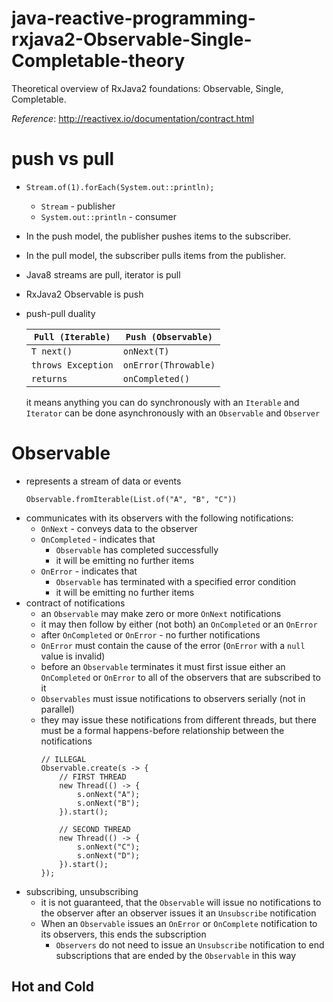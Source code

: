 # java-reactive-programming-rxjava2-Observable-Single-Completable-theory
Theoretical overview of RxJava2 foundations: Observable, Single, Completable.

_Reference_: http://reactivex.io/documentation/contract.html

# push vs pull
* `Stream.of(1).forEach(System.out::println);`
    * `Stream` - publisher
    * `System.out::println` - consumer
* In the push model, the publisher pushes items to the subscriber.
* In the pull model, the subscriber pulls items from the publisher.
* Java8 streams are pull, iterator is pull
* RxJava2 Observable is push
* push-pull duality

    |`Pull (Iterable)`   |`Push (Observable)`   |
    |---|---|
    |`T next()`   |`onNext(T)`   |
    |`throws Exception`   |`onError(Throwable)`   |
    |`returns`   |`onCompleted()`   |

    it means anything you can do synchronously with an `Iterable` and `Iterator` can be done asynchronously 
with an `Observable` and `Observer`

# Observable
* represents a stream of data or events
    ```
    Observable.fromIterable(List.of("A", "B", "C"))
    ```
* communicates with its observers with the following notifications:
    * `OnNext` - conveys data to the observer
    * `OnCompleted` - indicates that 
        * `Observable` has completed successfully
        * it will be emitting no further items
    * `OnError` - indicates that
        * `Observable` has terminated with a specified error condition
        * it will be emitting no further items
* contract of notifications
    * an `Observable` may make zero or more `OnNext` notifications
    * it may then follow by either (not both) an `OnCompleted` or an `OnError`
    * after `OnCompleted` or `OnError` - no further notifications
    * `OnError` must contain the cause of the error (`OnError` with a `null` value is invalid)
    * before an `Observable` terminates it must first issue either an `OnCompleted` or `OnError` to 
    all of the observers that are subscribed to it
    * `Observables` must issue notifications to observers serially (not in parallel)
    * they may issue these notifications from different threads, but there must be a formal happens-before 
    relationship between the notifications
        ```
        // ILLEGAL
        Observable.create(s -> {
            // FIRST THREAD
            new Thread(() -> {
                s.onNext("A");
                s.onNext("B");
            }).start();
            
            // SECOND THREAD
            new Thread(() -> {
                s.onNext("C");
                s.onNext("D");
            }).start();
        });
        ```
* subscribing, unsubscribing
    * it is not guaranteed, that the `Observable` will issue no notifications to the observer after an 
    observer issues it an `Unsubscribe` notification
    * When an `Observable` issues an `OnError` or `OnComplete` notification to its observers, this ends the 
    subscription
        * `Observers` do not need to issue an `Unsubscribe` notification to end subscriptions that are ended by the 
        `Observable` in this way
## Hot and Cold